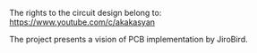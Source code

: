 The rights to the circuit design belong to: 
https://www.youtube.com/c/akakasyan

The project presents a vision of PCB implementation by JiroBird.

